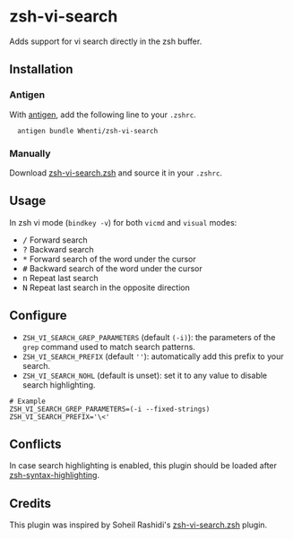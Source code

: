 # zsh-vi-search

Adds support for vi search directly in the zsh buffer.

## Installation

### Antigen
With [antigen](https://github.com/zsh-users/antigen), add the following line to your `.zshrc`.
```
  antigen bundle Whenti/zsh-vi-search
```

### Manually
Download [zsh-vi-search.zsh](https://raw.githubusercontent.com/Whenti/zsh-vi-search/master/zsh-vi-search.zsh) and source it in your `.zshrc`.

## Usage

In zsh vi mode (`bindkey -v`) for both `vicmd` and `visual` modes:

+ <kbd>/</kbd> Forward search
+ <kbd>?</kbd> Backward search
+ <kbd>*</kbd> Forward search of the word under the cursor
+ <kbd>#</kbd> Backward search of the word under the cursor
+ <kbd>n</kbd> Repeat last search
+ <kbd>N</kbd> Repeat last search in the opposite direction

## Configure
- `ZSH_VI_SEARCH_GREP_PARAMETERS` (default `(-i)`): the parameters of the `grep` command used to match search patterns.
- `ZSH_VI_SEARCH_PREFIX` (default `''`): automatically add this prefix to your search.
- `ZSH_VI_SEARCH_NOHL` (default is unset): set it to any value to disable search highlighting.

```
# Example
ZSH_VI_SEARCH_GREP_PARAMETERS=(-i --fixed-strings)
ZSH_VI_SEARCH_PREFIX='\<'
```


## Conflicts
In case search highlighting is enabled, this plugin should be loaded after [zsh-syntax-highlighting](https://github.com/zsh-users/zsh-syntax-highlighting).

## Credits
This plugin was inspired by Soheil Rashidi's [zsh-vi-search.zsh](https://github.com/soheilpro/zsh-vi-search) plugin.
